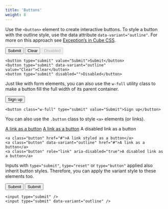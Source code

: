 ```yaml
---
title: 'Buttons'
weight: 8
---
```


Use the `<button>` element to create interactive buttons. To style a button with the outline style, use the data attribute `data-variant="outline"`. For more on this approach see [Exception’s in Cube CSS](https://cube.fyi/exception.html). 

<div class="flow" style="--flow-space: 1rem;">
  <button type="submit" value="Submit">Submit</button>
  <button type="submit" data-variant="outline" value="Clear">Clear</button>
  <button type="submit" disabled="">Disabled</button>
</div>

```
<button type="submit" value="Submit">Submit</button>
<button type="submit" data-variant="outline" value="Clear">Clear</button>
<button type="submit" disabled="">Disabled</button>
```

Just like with form elements, you can also use the `w-full` utility class to make a button fill the full width of its parent container.

<div class="flow">
<button class="w-full" type="submit" value="Submit">Sign up</button>
</div>

```
<button class="w-full" type="submit" value="Submit">Sign up</button>
```

You can also use the `.button` class to style `<a>` elements (or links).

<a class="button" href="#">A link as a button</a>
<a class="button" data-variant="outline" href="#">A link as a button</a>
<a class="button" role="link" aria-disabled="true">A disabled link as a button</a>

```
<a class="button" href="#">A link styled as a button</a>
<a class="button" data-variant="outline" href="#">A link as a button</a>
<a class="button" role="link" aria-disabled="true">A disabled link as a button</a>
```

Inputs with `type="submit"`, `type="reset"` or `type="button"` applied also inherit button styles. Therefore, you can apply the variant style to these elements too.

<input type="submit" />
<input type="submit" data-variant="outline" />

```
<input type="submit" />
<input type="submit" data-variant="outline" />
```